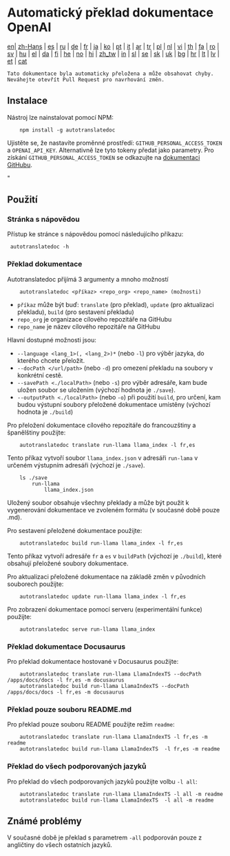 
# Automatický překlad dokumentace OpenAI

[en](../README.md)| [zh-Hans](/i18n/README_zh-Hans.md) | [es](/i18n/README_es.md) | [ru](/i18n/README_ru.md) | [de](/i18n/README_de.md) | [fr](/i18n/README_fr.md) | [ja](/i18n/README_ja.md) | [ko](/i18n/README_ko.md) | [pt](/i18n/README_pt.md) | [it](/i18n/README_it.md) | [ar](/i18n/README_ar.md) | [tr](/i18n/README_tr.md) | [pl](/i18n/README_pl.md) | [nl](/i18n/README_nl.md) | [vi](/i18n/README_vi.md) | [th](/i18n/README_th.md) | [fa](/i18n/README_fa.md) | [ro](/i18n/README_ro.md) | [sv](/i18n/README_sv.md) | [hu](/i18n/README_hu.md) | [el](/i18n/README_el.md) | [da](/i18n/README_da.md) | [fi](/i18n/README_fi.md) | [he](/i18n/README_he.md) | [no](/i18n/README_no.md) | [hi](/i18n/README_hi.md) | [zh_tw](/i18n/README_zh_tw.md) | [in](/i18n/README_in.md) | [sl](/i18n/README_sl.md) | [se](/i18n/README_se.md) | [sk](/i18n/README_sk.md) | [uk](/i18n/README_uk.md) | [bg](/i18n/README_bg.md) | [hr](/i18n/README_hr.md) | [lt](/i18n/README_lt.md) | [lv](/i18n/README_lv.md) | [et](/i18n/README_et.md) | [cat](/i18n/README_cat.md) 

```Tato dokumentace byla automaticky přeložena a může obsahovat chyby. Neváhejte otevřít Pull Request pro navrhování změn.```


## Instalace 

Nástroj lze nainstalovat pomocí NPM:


```
    npm install -g autotranslatedoc
```

Ujistěte se, že nastavíte proměnné prostředí: `GITHUB_PERSONAL_ACCESS_TOKEN` a `OPENAI_API_KEY`. Alternativně lze tyto tokeny předat jako parametry. Pro získání `GITHUB_PERSONAL_ACCESS_TOKEN` se odkazujte na [dokumentaci GitHubu](https://docs.github.com/en/github/authenticating-to-github/creating-a-personal-access-token).


 "
## Použití


### Stránka s nápovědou
Přístup ke stránce s nápovědou pomocí následujícího příkazu:
```
 autotranslatedoc -h
```
### Překlad dokumentace

Autotranslatedoc přijímá 3 argumenty a mnoho možností

```
    autotranslatedoc <příkaz> <repo_org> <repo_name> (možnosti)
```

- ```příkaz``` může být buď: ```translate``` (pro překlad), ```update``` (pro aktualizaci překladu), ```build``` (pro sestavení překladu)
- ```repo_org``` je organizace cílového repozitáře na GitHubu
- ```repo_name``` je název cílového repozitáře na GitHubu

Hlavní dostupné možnosti jsou:

- ```--language <lang_1>(, <lang_2>)*``` (nebo ```-l```) pro výběr jazyka, do kterého chcete přeložit.
- ```--docPath </url/path>``` (nebo ```-d```) pro omezení překladu na soubory v konkrétní cestě.
- ```--savePath <./localPath>``` (nebo ```-s```) pro výběr adresáře, kam bude uložen soubor se uložením (výchozí hodnota je ```./save```).
- ```--outputPath <./localPath>``` (nebo ```-o```) při použití ```build```, pro určení, kam budou výstupní soubory přeložené dokumentace umístěny (výchozí hodnota je ```./build```)



Pro přeložení dokumentace cílového repozitáře do francouzštiny a španělštiny použijte:

```
    autotranslatedoc translate run-llama llama_index -l fr,es
```


Tento příkaz vytvoří soubor `llama_index.json` v adresáři `run-lama` v určeném výstupním adresáři (výchozí je `./save`).
```
    ls ./save
        run-llama
            llama_index.json 
```
Uložený soubor obsahuje všechny překlady a může být použit k vygenerování dokumentace ve zvoleném formátu (v současné době pouze .md).

Pro sestavení přeložené dokumentace použijte:

```
    autotranslatedoc build run-llama llama_index -l fr,es
```


Tento příkaz vytvoří adresáře `fr` a `es` v `buildPath` (výchozí je `./build`), které obsahují přeložené soubory dokumentace.

Pro aktualizaci přeložené dokumentace na základě změn v původních souborech použijte:

```
    autotranslatedoc update run-llama llama_index -l fr,es
```


Pro zobrazení dokumentace pomocí serveru (experimentální funkce) použijte:
```
    autotranslatedoc serve run-llama llama_index
```
### Překlad dokumentace Docusaurus

Pro překlad dokumentace hostované v Docusaurus použijte:

```
    autotranslatedoc translate run-llama LlamaIndexTS --docPath /apps/docs/docs -l fr,es -m docusaurus
    autotranslatedoc build run-llama LlamaIndexTS --docPath /apps/docs/docs -l fr,es -m docusaurus
```
### Překlad pouze souboru README.md

Pro překlad pouze souboru README použijte režim `readme`:

```
    autotranslatedoc translate run-llama LlamaIndexTS -l fr,es -m readme
    autotranslatedoc build run-llama LlamaIndexTS  -l fr,es -m readme
```
### Překlad do všech podporovaných jazyků

Pro překlad do všech podporovaných jazyků použijte volbu `-l all`:

```
    autotranslatedoc translate run-llama LlamaIndexTS -l all -m readme
    autotranslatedoc build run-llama LlamaIndexTS  -l all -m readme
```
## Známé problémy

V současné době je překlad s parametrem `-all` podporován pouze z angličtiny do všech ostatních jazyků.
